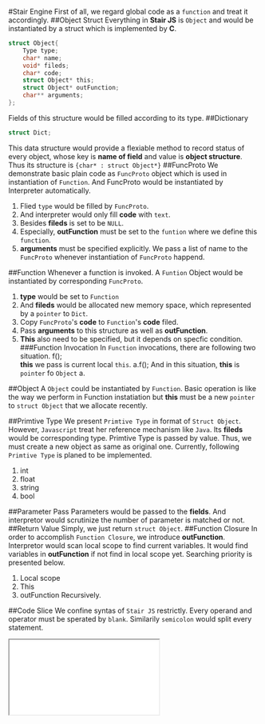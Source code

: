 #Stair Engine
First of all, we regard global code as a `function` and treat it accordingly.
##Object Struct
Everything in **Stair JS** is `Object` and would be instantiated by a struct
which is implemented by **C**.
~~~C
struct Object{
	Type type;
	char* name;
	void* fileds;
	char* code;
	struct Object* this;
	struct Object* outFunction;
	char** arguments;
};
~~~
Fields of this structure would be filled according to its type.
##Dictionary
~~~C
struct Dict;
~~~
This data structure would provide a flexiable method to record status of 
every object, whose key is **name of field** and value is **object structure**.
Thus its structure is `{char* : struct Object*}`
##FuncProto
We demonstrate basic plain code as `FuncProto` object which is used in 
instantiation of `Function`. And FuncProto would be instantiated by Interpreter
automatically. 
1. Flied `type` would be filled by `FuncProto`.
2. And interpreter would only fill **code** with `text`.
3. Besides **fileds** is set to be `NULL`.
4. Especially, **outFunction** must be set to the `funtion` where we define this 
`function`.
5. **arguments** must be specified explicitly. We pass a list of name to 
the `FuncProto` whenever instantiation of `FuncProto` happend.


##Function
Whenever a function is invoked. A `Funtion` Object would be instantiated by 
corresponding `FuncProto`.
1. **type** would be set to `Function` 
2. And **fileds** would be allocated new memory space, which 
represented by a `pointer` to `Dict`.
3. Copy `FuncProto`'s **code** to `Function`'s **code** filed.
4. Pass **arguments** to this structure as well as **outFunction**.
5. **This** also need to be specified, but it depends on specfic condition.
###Function Invocation
In `Function` invocations, there are following two situation.
		f();	
**this** we pass is current local `this`.
		a.f();
And in this situation, **this** is `pointer` fo `Object` a.
 
##Object
A `Object` could be instantiated by `Function`. Basic operation is like the 
way we perform in Function instatiation but **this** must be a new `pointer` 
to `struct Object` that we allocate recently.

##Primtive Type
We present `Primtive Type` in format of `Struct Object`. However, `Javascript`
treat her reference mechanism like `Java`. Its **fileds** would be corresponding
type. Primtive Type is passed by value.
Thus, we must create a new object as same as original one. Currently, following
`Primtive Type` is planed to be implemented.
1. int
2. float
3. string
4. bool

##Parameter Pass
Parameters would be passed to the **fields**. And interpretor would scrutinize
the number of parameter is matched or not.
##Return Value
Simply, we just return `struct Object`.
##Function Closure
In order to accomplish `Function Closure`, we introduce **outFunction**.
Interpretor would scan local scope to find current variables. It would find
variables in **outFunction** if not find in local scope yet. Searching priority
is presented below.
1. Local scope
2. This
3. outFunction Recursively.

##Code Slice
We confine syntas of `Stair JS` restrictly. Every operand and operator must
be sperated by `blank`. Similarily `semicolon` would split every statement.

<iframe src="BNF for StairScript.html"></iframe>